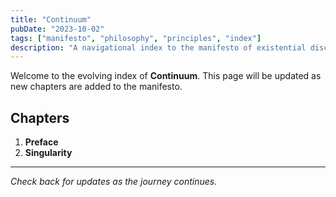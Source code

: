 ```yaml
---
title: "Continuum"
pubDate: "2023-10-02"
tags: ["manifesto", "philosophy", "principles", "index"]
description: "A navigational index to the manifesto of existential discovery, mapping the journey through the labyrinth of thought and being."
---
```


Welcome to the evolving index of **Continuum**. This page will be updated as new chapters are added to the manifesto.

## Chapters

1. **Preface**
2. **Singularity**

---

*Check back for updates as the journey continues.*
